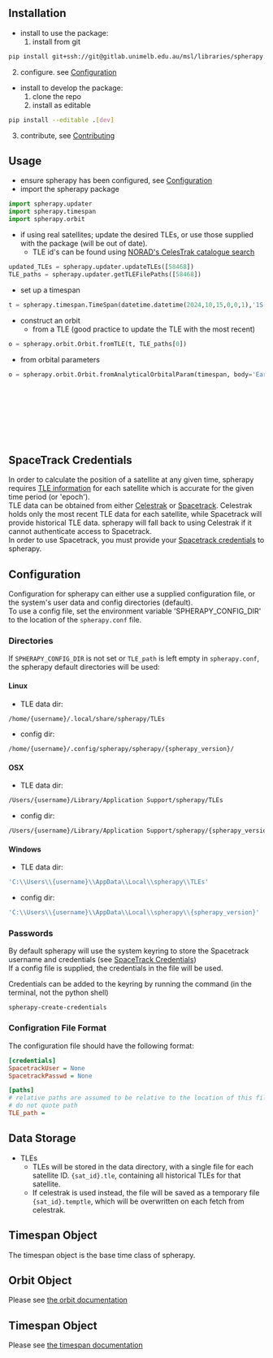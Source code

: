 ## Installation
- install to use the package:
  1. install from git
```bash
pip install git+ssh://git@gitlab.unimelb.edu.au/msl/libraries/spherapy.git
```
  2. configure. see [Configuration](#configuration)
- install to develop the package:
  1. clone the repo
  2. install as editable
```bash
pip install --editable .[dev]
```
  3. contribute, see [Contributing](https://gitlab.unimelb.edu.au/msl/libraries/spherapy/-/blob/main/CONTRIBUTING.md)
 
## Usage
- ensure spherapy has been configured, see [Configuration](#configuration)
- import the spherapy package
```python
import spherapy.updater
import spherapy.timespan
import spherapy.orbit
```
- if using real satellites; update the desired TLEs, or use those supplied with the package (will be out of date).
	- TLE id's can be found using [NORAD's CelesTrak catalogue search](https://celestrak.org/satcat/search.php)
```python
updated_TLEs = spherapy.updater.updateTLEs([58468])
TLE_paths = spherapy.updater.getTLEFilePaths([58468])
```
- set up a timespan
```python
t = spherapy.timespan.TimeSpan(datetime.datetime(2024,10,15,0,0,1),'1S','90M')
```
- construct an orbit
	- from a TLE (good practice to update the TLE with the most recent)
```python
o = spherapy.orbit.Orbit.fromTLE(t, TLE_paths[0])
```  
-	from orbital parameters
```python
o = spherapy.orbit.Orbit.fromAnalyticalOrbitalParam(timespan, body='Earth',
																										 a=6978,
																										 ecc=0,
																										 inc=0,
																										 raan=0,
																										 argp=0,
																										 mean_nu=0,
																										 name='My Analytical Orbit',
																										 astrobodies=True)
```  

## SpaceTrack Credentials
In order to calculate the position of a satellite at any given time, spherapy requires [TLE information](https://en.wikipedia.org/wiki/Two-line_element_set) for each satellite which is accurate for the given time period (or 'epoch').  
TLE data can be obtained from either [Celestrak](https://celestrak.org/) or [Spacetrack](https://www.space-track.org/). 
Celestrak holds only the most recent TLE data for each satellite, while Spacetrack will provide historical TLE data. spherapy will fall back to using Celestrak if it cannot authenticate access to Spacetrack.  
In order to use Spacetrack, you must provide your [Spacetrack credentials](https://www.space-track.org/auth/createAccount) to spherapy.

## Configuration
Configuration for spherapy can either use a supplied configuration file, or the system's user data and config directories (default).  
To use a config file, set the environment variable 'SPHERAPY_CONFIG_DIR' to the location of the `spherapy.conf` file.

### Directories
If `SPHERAPY_CONFIG_DIR` is not set or `TLE_path` is left empty in `spherapy.conf`, the spherapy default directories will be used:

#### Linux
- TLE data dir:
``` bash
/home/{username}/.local/share/spherapy/TLEs
```
- config dir:
``` bash
/home/{username}/.config/spherapy/spherapy/{spherapy_version}/
```

#### OSX
- TLE data dir:
``` bash
/Users/{username}/Library/Application Support/spherapy/TLEs
```
- config dir:
``` bash
/Users/{username}/Library/Application Support/spherapy/{spherapy_version}/
```

#### Windows
- TLE data dir:
``` bash
'C:\\Users\\{username}\\AppData\\Local\\spherapy\\TLEs'
```
- config dir:
``` bash
'C:\\Users\\{username}\\AppData\\Local\\spherapy\\{spherapy_version}'
```

### Passwords
By default spherapy will use the system keyring to store the Spacetrack username and credentials (see [SpaceTrack Credentials](#spacetrack-credentials))  
If a config file is supplied, the credentials in the file will be used.

Credentials can be added to the keyring by running the command (in the terminal, not the python shell)
```
spherapy-create-credentials
```

### Configration File Format
The configuration file should have the following format:
```ini
[credentials]
SpacetrackUser = None
SpacetrackPasswd = None

[paths]
# relative paths are assumed to be relative to the location of this file
# do not quote path
TLE_path =
```

## Data Storage
- TLEs
	- TLEs will be stored in the data directory, with a single file for each satellite ID.
	 `{sat_id}.tle`, containing all historical TLEs for that satellite.
	- If celestrak is used instead, the file will be saved as a temporary file `{sat_id}.temptle`, which will be overwritten on each fetch from celestrak.

## Timespan Object
The timespan object is the base time class of spherapy.

## Orbit Object
Please see [the orbit documentation](docs/orbit.md)

## Timespan Object
Please see [the timespan documentation](docs/timespan.md)
